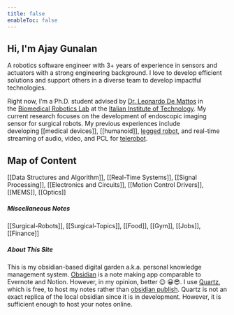 ```yaml
---
title: false
enableToc: false
---
```


## Hi, I'm Ajay Gunalan

A robotics software engineer with 3+ years of experience in sensors and actuators with a strong engineering background. I love to develop efficient solutions and support others in a diverse team to develop impactful technologies. 

Right now, I’m a Ph.D. student advised by [Dr. Leonardo De Mattos](https://www.iit.it/people/leonardo-demattos) in the [Biomedical Robotics Lab](https://advr.iit.it/index.php/research/biomedical-robotics) at the [Italian Institute of Technology](https://iit.it/). My current research focuses on the development of endoscopic imaging sensor for surgical robots. My previous experiences include developing [[medical devices]], [[humanoid]], [legged robot](https://ajaygunalan.github.io/projects/past/stoch.html), and real-time streaming of audio, video, and PCL for [telerobot](https://www.youtube.com/watch?v=vl5wQ8cF8U4).

## Map of Content
[[Data Structures and Algorithm]], [[Real-Time Systems]], [[Signal Processing]], [[Electronics and Circuits]], [[Motion Control Drivers]], [[MEMS]], [[Optics]]

##### Miscellaneous Notes
[[Surgical-Robots]], [[Surgical-Topics]], [[Food]], [[Gym]], [[Jobs]], [[Finance]]

##### About This Site
This is my obsidian-based digital garden a.k.a. personal knowledge management system.  [Obsidian](https://obsidian.md/) is a note making app comparable to Evernote and Notion. However, in my opinion, better  😉 😀😎. I use [Quartz](https://github.com/jackyzha0/quartz), which is free, to host my notes rather than [obsidian publish](https://obsidian.md/publish). Quartz is not an exact replica of the local obsidian since it is in development. However, it is sufficient enough to host your notes online.


